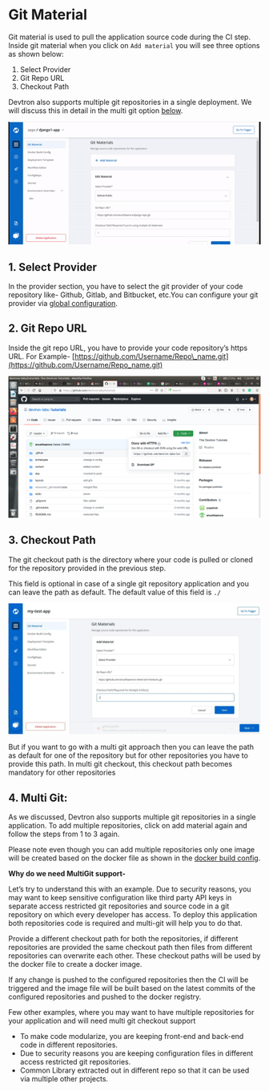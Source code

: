 # Git Material

Git material is used to pull the application source code during the CI step. Inside git material when you click on `Add material` you will see three options as shown below:

1. Select Provider
2. Git Repo URL
3. Checkout Path

Devtron also supports multiple git repositories in a single deployment. We will discuss this in detail in the multi git option [below](git-material.md#4-multi-git).

![](../../.gitbook/assets/move1%20%283%29.gif)

## 1. Select Provider

In the provider section, you have to select the git provider of your code repository like- Github, Gitlab, and Bitbucket, etc.You can configure your git provider via [global configuration](../global-configurations/).

## 2. Git Repo URL

Inside the git repo URL, you have to provide your code repository’s https URL. For Example- [https://github.com/Username/Repo\_name.git](https://github.com/Username/Repo_name.git)

![](../../.gitbook/assets/github_url%20%282%29.png)

## 3. Checkout Path

The git checkout path is the directory where your code is pulled or cloned for the repository provided in the previous step.

This field is optional in case of a single git repository application and you can leave the path as default. The default value of this field is `./`

![](../../.gitbook/assets/git_material2%20%283%29.jpg)

But if you want to go with a multi git approach then you can leave the path as default for one of the repository but for other repositories you have to provide this path. In multi git checkout, this checkout path becomes mandatory for other repositories

## 4. Multi Git:

As we discussed, Devtron also supports multiple git repositories in a single application. To add multiple repositories, click on add material again and follow the steps from 1 to 3 again.

Please note even though you can add multiple repositories only one image will be created based on the docker file as shown in the [docker build config](docker-build-configuration.md).

**Why do we need MultiGit support-**

Let’s try to understand this with an example. Due to security reasons, you may want to keep sensitive configuration like third party API keys in separate access restricted git repositories and source code in a git repository on which every developer has access. To deploy this application both repositories code is required and multi-git will help you to do that.

Provide a different checkout path for both the repositories, if different repositories are provided the same checkout path then files from different repositories can overwrite each other. These checkout paths will be used by the docker file to create a docker image.

If any change is pushed to the configured repositories then the CI will be triggered and the image file will be built based on the latest commits of the configured repositories and pushed to the docker registry.

Few other examples, where you may want to have multiple repositories for your application and will need multi git checkout support

* To make code modularize, you are keeping front-end and back-end code in different repositories.
* Due to security reasons you are keeping configuration files in different access restricted git repositories.
* Common Library extracted out in different repo so that it can be used via multiple other projects.

